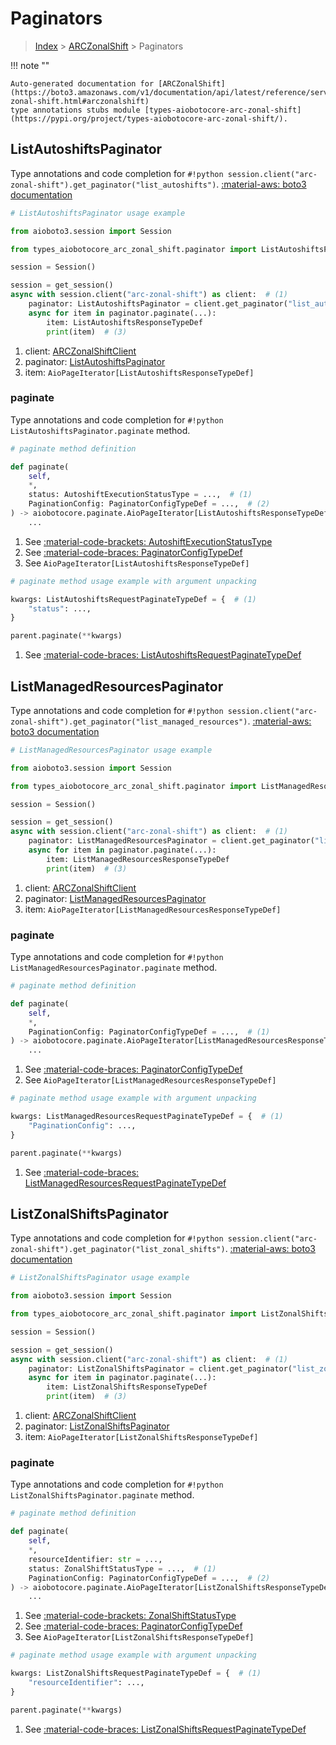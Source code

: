 # Paginators

> [Index](../README.md) > [ARCZonalShift](./README.md) > Paginators

!!! note ""

    Auto-generated documentation for [ARCZonalShift](https://boto3.amazonaws.com/v1/documentation/api/latest/reference/services/arc-zonal-shift.html#arczonalshift)
    type annotations stubs module [types-aiobotocore-arc-zonal-shift](https://pypi.org/project/types-aiobotocore-arc-zonal-shift/).

## ListAutoshiftsPaginator

Type annotations and code completion for `#!python session.client("arc-zonal-shift").get_paginator("list_autoshifts")`.
[:material-aws: boto3 documentation](https://boto3.amazonaws.com/v1/documentation/api/latest/reference/services/arc-zonal-shift/paginator/ListAutoshifts.html#ARCZonalShift.Paginator.ListAutoshifts)

```python
# ListAutoshiftsPaginator usage example

from aioboto3.session import Session

from types_aiobotocore_arc_zonal_shift.paginator import ListAutoshiftsPaginator

session = Session()

session = get_session()
async with session.client("arc-zonal-shift") as client:  # (1)
    paginator: ListAutoshiftsPaginator = client.get_paginator("list_autoshifts")  # (2)
    async for item in paginator.paginate(...):
        item: ListAutoshiftsResponseTypeDef
        print(item)  # (3)
```

1. client: [ARCZonalShiftClient](./client.md)
2. paginator: [ListAutoshiftsPaginator](./paginators.md#listautoshiftspaginator)
3. item: `AioPageIterator[ListAutoshiftsResponseTypeDef]`


### paginate

Type annotations and code completion for `#!python ListAutoshiftsPaginator.paginate` method.

```python
# paginate method definition

def paginate(
    self,
    *,
    status: AutoshiftExecutionStatusType = ...,  # (1)
    PaginationConfig: PaginatorConfigTypeDef = ...,  # (2)
) -> aiobotocore.paginate.AioPageIterator[ListAutoshiftsResponseTypeDef]:  # (3)
    ...
```

1. See [:material-code-brackets: AutoshiftExecutionStatusType](./literals.md#autoshiftexecutionstatustype)
2. See [:material-code-braces: PaginatorConfigTypeDef](./type_defs.md#paginatorconfigtypedef)
3. See `AioPageIterator[ListAutoshiftsResponseTypeDef]`


```python
# paginate method usage example with argument unpacking

kwargs: ListAutoshiftsRequestPaginateTypeDef = {  # (1)
    "status": ...,
}

parent.paginate(**kwargs)
```

1. See [:material-code-braces: ListAutoshiftsRequestPaginateTypeDef](./type_defs.md#listautoshiftsrequestpaginatetypedef)
## ListManagedResourcesPaginator

Type annotations and code completion for `#!python session.client("arc-zonal-shift").get_paginator("list_managed_resources")`.
[:material-aws: boto3 documentation](https://boto3.amazonaws.com/v1/documentation/api/latest/reference/services/arc-zonal-shift/paginator/ListManagedResources.html#ARCZonalShift.Paginator.ListManagedResources)

```python
# ListManagedResourcesPaginator usage example

from aioboto3.session import Session

from types_aiobotocore_arc_zonal_shift.paginator import ListManagedResourcesPaginator

session = Session()

session = get_session()
async with session.client("arc-zonal-shift") as client:  # (1)
    paginator: ListManagedResourcesPaginator = client.get_paginator("list_managed_resources")  # (2)
    async for item in paginator.paginate(...):
        item: ListManagedResourcesResponseTypeDef
        print(item)  # (3)
```

1. client: [ARCZonalShiftClient](./client.md)
2. paginator: [ListManagedResourcesPaginator](./paginators.md#listmanagedresourcespaginator)
3. item: `AioPageIterator[ListManagedResourcesResponseTypeDef]`


### paginate

Type annotations and code completion for `#!python ListManagedResourcesPaginator.paginate` method.

```python
# paginate method definition

def paginate(
    self,
    *,
    PaginationConfig: PaginatorConfigTypeDef = ...,  # (1)
) -> aiobotocore.paginate.AioPageIterator[ListManagedResourcesResponseTypeDef]:  # (2)
    ...
```

1. See [:material-code-braces: PaginatorConfigTypeDef](./type_defs.md#paginatorconfigtypedef)
2. See `AioPageIterator[ListManagedResourcesResponseTypeDef]`


```python
# paginate method usage example with argument unpacking

kwargs: ListManagedResourcesRequestPaginateTypeDef = {  # (1)
    "PaginationConfig": ...,
}

parent.paginate(**kwargs)
```

1. See [:material-code-braces: ListManagedResourcesRequestPaginateTypeDef](./type_defs.md#listmanagedresourcesrequestpaginatetypedef)
## ListZonalShiftsPaginator

Type annotations and code completion for `#!python session.client("arc-zonal-shift").get_paginator("list_zonal_shifts")`.
[:material-aws: boto3 documentation](https://boto3.amazonaws.com/v1/documentation/api/latest/reference/services/arc-zonal-shift/paginator/ListZonalShifts.html#ARCZonalShift.Paginator.ListZonalShifts)

```python
# ListZonalShiftsPaginator usage example

from aioboto3.session import Session

from types_aiobotocore_arc_zonal_shift.paginator import ListZonalShiftsPaginator

session = Session()

session = get_session()
async with session.client("arc-zonal-shift") as client:  # (1)
    paginator: ListZonalShiftsPaginator = client.get_paginator("list_zonal_shifts")  # (2)
    async for item in paginator.paginate(...):
        item: ListZonalShiftsResponseTypeDef
        print(item)  # (3)
```

1. client: [ARCZonalShiftClient](./client.md)
2. paginator: [ListZonalShiftsPaginator](./paginators.md#listzonalshiftspaginator)
3. item: `AioPageIterator[ListZonalShiftsResponseTypeDef]`


### paginate

Type annotations and code completion for `#!python ListZonalShiftsPaginator.paginate` method.

```python
# paginate method definition

def paginate(
    self,
    *,
    resourceIdentifier: str = ...,
    status: ZonalShiftStatusType = ...,  # (1)
    PaginationConfig: PaginatorConfigTypeDef = ...,  # (2)
) -> aiobotocore.paginate.AioPageIterator[ListZonalShiftsResponseTypeDef]:  # (3)
    ...
```

1. See [:material-code-brackets: ZonalShiftStatusType](./literals.md#zonalshiftstatustype)
2. See [:material-code-braces: PaginatorConfigTypeDef](./type_defs.md#paginatorconfigtypedef)
3. See `AioPageIterator[ListZonalShiftsResponseTypeDef]`


```python
# paginate method usage example with argument unpacking

kwargs: ListZonalShiftsRequestPaginateTypeDef = {  # (1)
    "resourceIdentifier": ...,
}

parent.paginate(**kwargs)
```

1. See [:material-code-braces: ListZonalShiftsRequestPaginateTypeDef](./type_defs.md#listzonalshiftsrequestpaginatetypedef)
